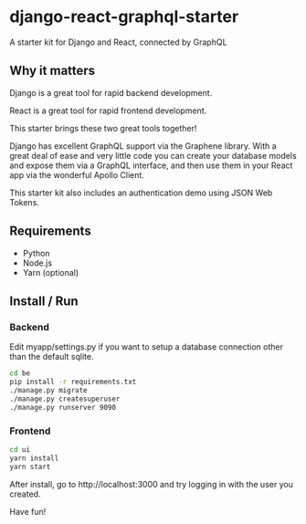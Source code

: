 # django-react-graphql-starter

A starter kit for Django and React, connected by GraphQL

## Why it matters

Django is a great tool for rapid backend development.  

React is a great tool for rapid frontend development.

This starter brings these two great tools together!

Django has excellent GraphQL support via the Graphene library. With a great deal of ease and very little code you can create your database 
models and expose them via a GraphQL interface, and then use them in your React app 
via the wonderful Apollo Client.

This starter kit also includes an authentication demo using JSON Web Tokens.

## Requirements

* Python
* Node.js
* Yarn (optional)

## Install / Run

### Backend

Edit myapp/settings.py if you want to setup a database connection other than the default sqlite.

```bash
cd be
pip install -r requirements.txt
./manage.py migrate
./manage.py createsuperuser
./manage.py runserver 9090

```

### Frontend

```bash
cd ui
yarn install
yarn start
```

After install, go to http://localhost:3000 and try logging in with the user you created.


Have fun!
